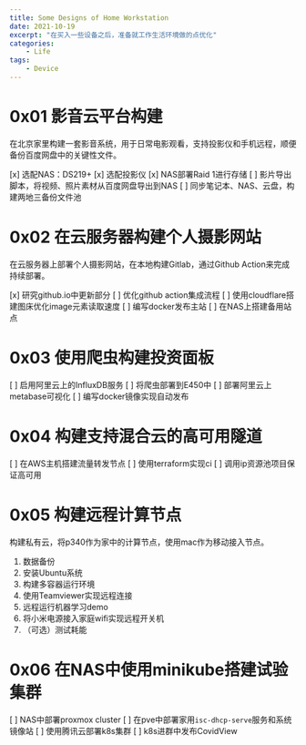 ```yaml
---
title: Some Designs of Home Workstation
date: 2021-10-19
excerpt: "在买入一些设备之后，准备就工作生活环境做的点优化"
categories: 
    - Life
tags:
    - Device
---
```




# 0x01 影音云平台构建

在北京家里构建一套影音系统，用于日常电影观看，支持投影仪和手机远程，顺便备份百度网盘中的关键性文件。

[x] 选配NAS：DS219+
[x] 选配投影仪
[x] NAS部署Raid 1进行存储
[ ] 影片导出脚本，将视频、照片素材从百度网盘导出到NAS
[ ] 同步笔记本、NAS、云盘，构建两地三备份文件池

# 0x02 在云服务器构建个人摄影网站

在云服务器上部署个人摄影网站，在本地构建Gitlab，通过Github Action来完成持续部署。

[x] 研究github.io中更新部分
[ ] 优化github action集成流程
[ ] 使用cloudflare搭建图床优化image元素读取速度
[ ] 编写docker发布主站
[ ] 在NAS上搭建备用站点

# 0x03 使用爬虫构建投资面板

[ ] 启用阿里云上的InfluxDB服务
[ ] 将爬虫部署到E450中
[ ] 部署阿里云上metabase可视化
[ ] 编写docker镜像实现自动发布

# 0x04 构建支持混合云的高可用隧道

[ ] 在AWS主机搭建流量转发节点
[ ] 使用terraform实现ci
[ ] 调用ip资源池项目保证高可用

# 0x05 构建远程计算节点

构建私有云，将p340作为家中的计算节点，使用mac作为移动接入节点。

1. 数据备份
2. 安装Ubuntu系统
3. 构建多容器运行环境
4. 使用Teamviewer实现远程连接
5. 远程运行机器学习demo
6. 将小米电源接入家庭wifi实现远程开关机
7. （可选）测试耗能

# 0x06 在NAS中使用minikube搭建试验集群

[ ] NAS中部署proxmox cluster
[ ] 在pve中部署家用`isc-dhcp-serve`服务和系统镜像站
[ ] 使用腾讯云部署k8s集群
[ ] k8s进群中发布CovidView